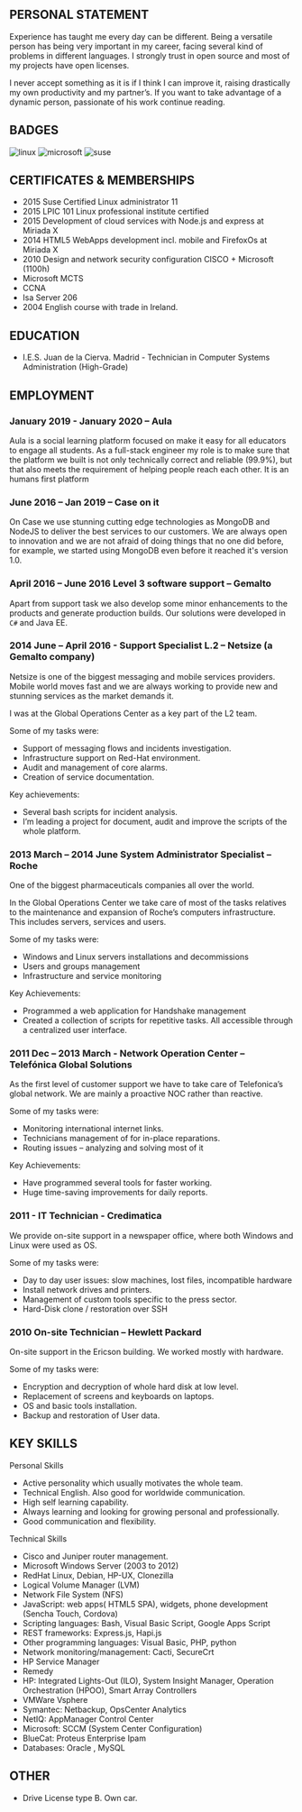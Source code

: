 
## PERSONAL STATEMENT
Experience has taught me every day can be different. Being a versatile person has being very important in my career, facing several kind of problems in different languages. I strongly trust in open source and most of my projects have open licenses.

I never accept something as it is if I think I can improve it, raising drastically my own productivity and my partner’s.
If you want to take advantage of a dynamic person, passionate of his work continue reading.

## BADGES

![linux](LinuxCert.png)
![microsoft](MicrosoftCert.png)
![suse](SuseCert.png)

## CERTIFICATES & MEMBERSHIPS

 - 2015 Suse Certified Linux administrator 11
 - 2015 LPIC 101 Linux professional institute certified
 - 2015 Development of cloud services with Node.js and express at Miriada X
 - 2014 HTML5 WebApps development incl. mobile and FirefoxOs at Miriada X
 - 2010 Design and network security configuration CISCO + Microsoft (1100h)
 - Microsoft MCTS 
 - CCNA
 - Isa Server 206
 - 2004 English course with trade in Ireland.

	
## EDUCATION

 - I.E.S. Juan de la Cierva. Madrid - Technician in Computer Systems Administration (High-Grade)

	
## EMPLOYMENT

### January 2019 - January 2020 – Aula
Aula is a social learning platform focused on make it easy for all educators to engage all students.
As a full-stack engineer my role is to make sure that the platform we built is not only technically correct and
reliable (99.9%), but that also meets the requirement of helping people reach each other. It is an humans first platform

### June 2016 – Jan 2019 – Case on it
On Case we use stunning cutting edge technologies as MongoDB and NodeJS to deliver the best services to our customers. We are always open to innovation and we are not afraid of doing things that no one did before, for example, we started using MongoDB even before it reached it's version 1.0.

### April 2016 – June 2016 Level 3 software support – Gemalto 
Apart from support task we also develop some minor enhancements to the products and generate production builds. Our solutions were developed in `C#` and Java EE.

### 2014 June – April 2016  - Support Specialist L.2 – Netsize (a Gemalto company)
Netsize is one of the biggest messaging and mobile services providers. Mobile world moves fast and we are always working to provide new and stunning services as the market demands it.

I was at the Global Operations Center as a key part of the L2 team.

Some of my tasks were:
- Support of messaging flows and incidents investigation.
- Infrastructure support on Red-Hat environment.
- Audit and management of core alarms.
- Creation of service documentation.

Key achievements:
- Several bash scripts for incident analysis.
- I’m leading a project for document, audit and improve the scripts of the whole platform.

### 2013 March – 2014 June System Administrator Specialist – Roche
One of the biggest pharmaceuticals companies all over the world.

In the Global Operations Center we take care of most of the tasks relatives to the maintenance and expansion of Roche’s computers infrastructure. This includes servers, services and users. 

Some of my tasks were:
- Windows and Linux servers installations and decommissions 
- Users and groups management 
- Infrastructure and service monitoring

Key Achievements: 
- Programmed a web application for Handshake management
- Created a collection of scripts for repetitive tasks. All accessible through a centralized user interface.

### 2011 Dec – 2013 March - Network Operation Center – Telefónica Global Solutions 

As the first level of customer support we have to take care of Telefonica’s global network. We are mainly a proactive NOC rather than reactive.

Some of my tasks were:
- Monitoring international internet links.
- Technicians management of for in-place reparations.
- Routing issues – analyzing and solving most of it 

Key Achievements:
- Have programmed several tools for faster working.
- Huge time-saving improvements for daily reports.

### 2011 - IT Technician - Credimatica 
We provide on-site support in a newspaper office, where both Windows and Linux were used as OS.

Some of my tasks were:
- Day to day user issues: slow machines, lost files, incompatible hardware
- Install network drives and printers.
- Management of custom tools specific to the press sector.
- Hard-Disk clone / restoration over SSH

### 2010 On-site Technician – Hewlett Packard 
On-site support in the Ericson building. We worked mostly with hardware.

Some of my tasks were:
- Encryption and decryption of whole hard disk at low level.
- Replacement of screens and keyboards on laptops.
- OS and basic tools installation.
- Backup and restoration of User data.


## KEY SKILLS

Personal Skills
- Active personality which usually motivates the whole team.
- Technical English. Also good for worldwide communication.
- High self learning capability.
- Always learning and looking for growing personal and professionally.
- Good communication and flexibility.

Technical Skills
- Cisco and Juniper router management.
- Microsoft Windows Server (2003 to 2012)
- RedHat Linux, Debian, HP-UX, Clonezilla
- Logical Volume Manager (LVM)
- Network File System (NFS)
- JavaScript: web apps( HTML5 SPA), widgets, phone development (Sencha Touch, Cordova)
- Scripting languages: Bash, Visual Basic Script, Google Apps Script
- REST frameworks: Express.js, Hapi.js
- Other programming languages: Visual Basic, PHP, python
- Network monitoring/management: Cacti, SecureCrt
- HP Service Manager
- Remedy
- HP: Integrated Lights-Out (ILO), System Insight Manager, Operation Orchestration (HPOO), Smart Array Controllers 
- VMWare Vsphere
- Symantec: Netbackup, OpsCenter Analytics
- NetIQ: AppManager Control Center
- Microsoft: SCCM (System Center Configuration)
- BlueCat: Proteus Enterprise Ipam
- Databases: Oracle , MySQL


## OTHER
 - Drive License type B. Own car.
